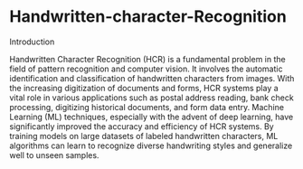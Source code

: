 # Handwritten-character-Recognition


Introduction

Handwritten Character Recognition (HCR) is a fundamental problem in the field of pattern recognition and computer vision. It involves the automatic identification and classification of handwritten characters from images. With the increasing digitization of documents and forms, HCR systems play a vital role in various applications such as postal address reading, bank check processing, digitizing historical documents, and form data entry.
Machine Learning (ML) techniques, especially with the advent of deep learning, have significantly improved the accuracy and efficiency of HCR systems. By training models on large datasets of labeled handwritten characters, ML algorithms can learn to recognize diverse handwriting styles and generalize well to unseen samples.
